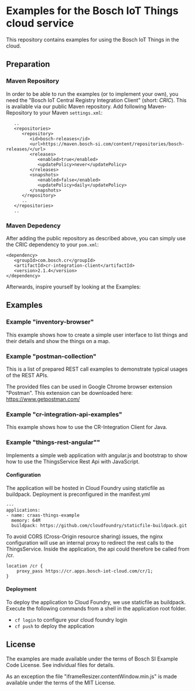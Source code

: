 # Examples for the Bosch IoT Things cloud service

This repository contains examples for using the Bosch IoT Things in the cloud.

## Preparation

### Maven Repository

In order to be able to run the examples (or to implement your own), you need the "Bosch IoT Central Registry Integration Client" (short: *CRIC*).
This is available via our public Maven repository. Add following Maven-Repository to your Maven `settings.xml`:

```
   ..
   <repositories>
      <repository>
         <id>bosch-releases</id>
         <url>https://maven.bosch-si.com/content/repositories/bosch-releases/</url>
         <releases>
            <enabled>true</enabled>
            <updatePolicy>never</updatePolicy>
         </releases>
         <snapshots>
            <enabled>false</enabled>
            <updatePolicy>daily</updatePolicy>
         </snapshots>
      </repository>
      ..
   </repositories>
   ..
```

### Maven Depedency

After adding the public repository as described above, you can simply use the CRIC dependency to your `pom.xml`:

```
<dependency>
   <groupId>com.bosch.cr</groupId>
   <artifactId>cr-integration-client</artifactId>
   <version>2.1.4</version>
</dependency>
```

Afterwards, inspire yourself by looking at the Examples:

## Examples

### Example "inventory-browser"

This example shows how to create a simple user interface to list things and their details and show the things on a map.

### Example "postman-collection"

This is a list of prepared REST call examples to demonstrate typical usages of the REST APIs.

The provided files can be used in Google Chrome browser extension "Postman". This extension can be downloaded here: <https://www.getpostman.com/>

### Example "cr-integration-api-examples"

This example shows how to use the CR-Integration Client for Java.

### Example "things-rest-angular""

Implements a simple web application with angular.js and bootstrap to show how to use the ThingsService Rest Api with JavaScript.

#### Configuration

The application will be hosted in Cloud Foundry using staticfile as buildpack. Deployment is preconfigured in the manifest.yml

```
---
applications:
- name: craas-things-example
  memory: 64M
  buildpack: https://github.com/cloudfoundry/staticfile-buildpack.git
```

To avoid CORS (Cross-Origin resource sharing) issues, the nginx configuration will use an internal proxy to redirect the rest calls to the ThingsService. Inside the application, the api could therefore be called from /cr.

```
location /cr {
	proxy_pass https://cr.apps.bosch-iot-cloud.com/cr/1;
}
```

#### Deployment

To deploy the application to Cloud Foundry, we use staticfile as buildpack. Execute the following commands from a shell in the application root folder.

* ```cf login``` to configure your cloud foundry login
* ```cf push``` to deploy the application

## License

The examples are made available under the terms of Bosch SI Example Code License. See individual files for details.

As an exception the file "iframeResizer.contentWindow.min.js" is made available under the terms of the MIT License.
